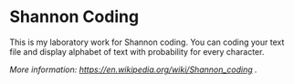 # Shannon Coding
This is my laboratory work for Shannon coding. You can coding your text file and display alphabet of text with 
probability for every character.

_More information: https://en.wikipedia.org/wiki/Shannon_coding ._
